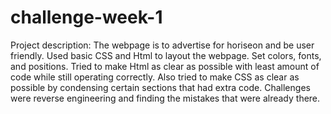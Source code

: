 # challenge-week-1
Project description:
The webpage is to advertise for horiseon and be user friendly.
Used basic CSS and Html to layout the webpage.
Set colors, fonts, and positions. 
Tried to make Html as clear as possible with least amount of code while still operating correctly.
Also tried to make CSS as clear as possible by condensing certain sections that had extra code.
Challenges were reverse engineering and finding the mistakes that were already there.